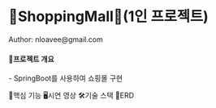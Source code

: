 <h1>🛒ShoppingMall🛒(1인 프로젝트)</h1>
Author: nloavee@gmail.com

<h4>💬프로젝트 개요</h4>
- SpringBoot를 사용하여 쇼핑몰 구현 

<a>🔎핵심 기능</a>
<a>🖥시연 영상</a>
<a>🛠기술 스택</a>
<a>📄ERD</a>
